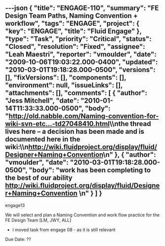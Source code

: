 ---json
{
  "title": "ENGAGE-110",
  "summary": "FE Design Team Paths, Naming Convention + workflow",
  "tags": "ENGAGE",
  "project": {
    "key": "ENGAGE",
    "title": "Fluid Engage"
  },
  "type": "Task",
  "priority": "Critical",
  "status": "Closed",
  "resolution": "Fixed",
  "assignee": "Leah Maestri",
  "reporter": "vmoulder",
  "date": "2009-10-06T19:03:22.000-0400",
  "updated": "2010-03-01T19:18:28.000-0500",
  "versions": [],
  "fixVersions": [],
  "components": [],
  "environment": null,
  "issueLinks": [],
  "attachments": [],
  "comments": [
    {
      "author": "Jess Mitchell",
      "date": "2010-01-14T11:33:33.000-0500",
      "body": "<http://old.nabble.com/Naming-convention-for-wiki-svn-etc...-td27048410.html>\\\nthe thread lives here – a decision has been made and is documented here in the wiki:\\\n<http://wiki.fluidproject.org/display/fluid/Designer+Naming+Convention>\n"
    },
    {
      "author": "vmoulder",
      "date": "2010-03-01T19:18:28.000-0500",
      "body": "work has been completing to the best of our ability <http://wiki.fluidproject.org/display/fluid/Designer+Naming+Convention>&#x20;\n"
    }
  ]
}
---
engage13

We will select and plan a Naming Convention and work flow practice for the FE Design Team \[LM, JWY, ALL]

* I moved task from engage 08 - as it is still relevant

Due Date: ??

        